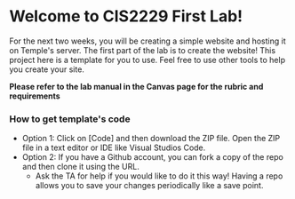 # Welcome to CIS2229 First Lab!
For the next two weeks, you will be creating a simple website and hosting it on Temple's server.
The first part of the lab is to create the website! This project here is a template for you to use.
Feel free to use other tools to help you create your site.

**Please refer to the lab manual in the Canvas page for the rubric and requirements**

### How to get template's code
- Option 1: Click on [Code] and then download the ZIP file. Open the ZIP file in a text editor or IDE like Visual Studios Code.
- Option 2: If you have a Github account, you can fork a copy of the repo and then clone it using the URL.
  - Ask the TA for help if you would like to do it this way! Having a repo allows you to save your changes periodically like a save point.


